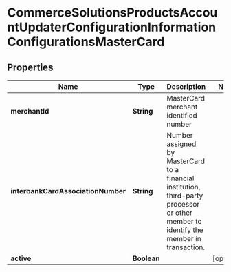 
# CommerceSolutionsProductsAccountUpdaterConfigurationInformationConfigurationsMasterCard

## Properties
Name | Type | Description | Notes
------------ | ------------- | ------------- | -------------
**merchantId** | **String** | MasterCard merchant identified number | 
**interbankCardAssociationNumber** | **String** | Number assigned by MasterCard to a financial institution, third-party processor or other member to identify the member in transaction. | 
**active** | **Boolean** |  |  [optional]



